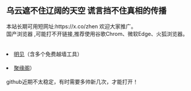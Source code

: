 ## 乌云遮不住辽阔的天空 谎言挡不住真相的传播
<div>本站长期可用短网址:https://x.co/zhen 欢迎大家推广。</div>
<div>国产浏览器 ,可能打不开链接,推荐使用谷歌Chrom、微软Edge、火狐浏览器。</div>
<div><BR></div>


 <div><BR></div>
 
<li><font class="ws11"><a href=https://github.com/pfnspx389/www/blob/master/README.md#dt2121 title="" target="_blank">明见</a></font>（含多个免费越墙工具）</a></font></li>  
<div><BR></div>       
 <li><font class="ws11"><a href=https://github.com/hao2345679/jyg12/wiki/jyg title="" target="_blank">聚缘阁</a></font>）</a></font></li>  
<div><BR></div>     

<div>github近期不太稳定，有时需要多帅新几次，才能打开！</div>


